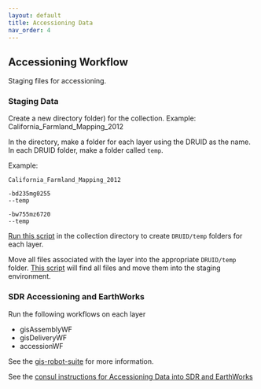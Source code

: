 ```yaml
---
layout: default
title: Accessioning Data
nav_order: 4
---
```

## Accessioning Workflow

Staging files for accessioning.

### Staging Data

Create a new directory folder) for the collection.
Example: California_Farmland_Mapping_2012

In the directory, make a folder for each layer using the DRUID as the name. In each DRUID folder, make a folder called ```temp```.

Example:
```
California_Farmland_Mapping_2012
 
-bd235mg0255  
--temp

-bw755mz6720  
--temp
```


[Run this script](https://raw.githubusercontent.com/kimdurante/metadataWorkflow/master/scripts/makeFolders.py) in the collection directory to create ```DRUID/temp``` folders for each layer.


Move all files associated with the layer into the appropriate ```DRUID/temp``` folder. [This script](https://raw.githubusercontent.com/kimdurante/metadataWorkflow/master/scripts/moveFiles.py) will find all files and move them into the staging environment.

### SDR Accessioning and EarthWorks

Run the following workflows on each layer

* gisAssemblyWF
* gisDeliveryWF
* accessionWF

See the [gis-robot-suite](https://github.com/sul-dlss/gis-robot-suite/tree/master/robots) for more information.

See the [consul instructions for Accessioning Data into SDR and EarthWorks](https://consul.stanford.edu/display/SULAIRGIS/HOWTO+-+Accession+layers)
